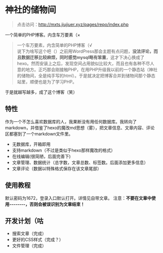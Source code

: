 # 神社的储物间

>点击访问：<http://mxts.jiujiuer.xyz/pages/repo/index.php>

一个简单的PHP博客。内含车万要素（×
>一个车万要素，内含简单的PHP博客（√  
说下为啥写这个吧（）之前用WordPress那会主题有点问题，**没法评论，而且数据迁移比较麻烦，同时感觉mysql略有笨重**，这才下决心换成了hexo。然而安装上之后，发现空间占用貌似比较大，而且也有各种不尽人意的地方。正巧那会刚接触PHP，在用PHP升级我以前的一个静态站（神社的储物间，全是纯手写的html）。于是就决定把博客合并到储物间那个静态站里，顺便也是为了学习PHP。  

于是就越写越多，成了这个博客（笑）

## 特性

作为一个不怎么喜欢数据库的人，我果断没有用任何数据库。我转向了markdown，并借鉴了hexo的魔改md思想（雾），把文章信息、文章内容、评论区都塞到了一个markdown文件里。
* 无数据库，开箱即用
* 支持markdown（不过是类似于hexo那样魔改的格式）
* 在线编辑(很简陋，后面完善下)
* 文章管理、数据统计（总字数，文章总数、标签数。后面添加更多信息）
* 文章评论（数据以特殊格式保存在该文章尾部）

## 使用教程

默认密码为1672，登录入口默认打开。详情见自带文章。
注意：**不要在文章中使用--------，否则会被误识别为文章结束！**

## 开发计划（咕

* 搜索文章（完成）
* 更好的CSS样式（完成？）
* 文件管理（完成）
